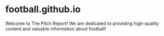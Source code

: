 # football.github.io
Welcome to The Pitch Report! We are dedicated to providing high-quality content and valuable information about football!
